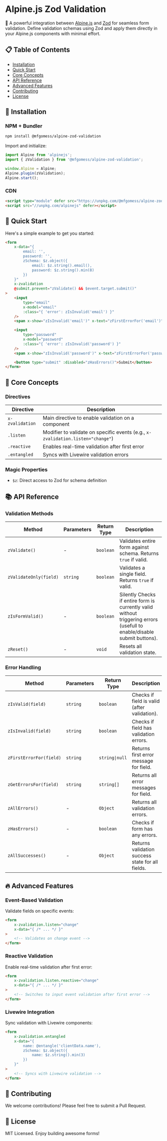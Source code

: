 # Alpine.js Zod Validation

🚀 A powerful integration between [Alpine.js](https://www.npmjs.com/package/alpinejs) and [Zod](https://www.npmjs.com/package/zod) for seamless form validation. Define validation schemas using Zod and apply them directly in your Alpine.js components with minimal effort.

## 📋 Table of Contents

- [Installation](#installation)
- [Quick Start](#quick-start)
- [Core Concepts](#core-concepts)
- [API Reference](#api-reference)
- [Advanced Features](#advanced-features)
- [Contributing](#contributing)
- [License](#license)

## 🚀 Installation

### NPM + Bundler

```bash
npm install @mfgomess/alpine-zod-validation
```

Import and initialize:

```javascript
import Alpine from 'alpinejs';
import { zValidation } from '@mfgomess/alpine-zod-validation';

window.Alpine = Alpine;
Alpine.plugin(zValidation);
Alpine.start();
```

### CDN

```html
<script type="module" defer src="https://unpkg.com/@mfgomess/alpine-zod-validation/dist/cdn.js"></script>
<script src="//unpkg.com/alpinejs" defer></script>
```

## 🚦 Quick Start

Here's a simple example to get you started:

```html
<form
    x-data="{
        email: '',
        password: '',
        zSchema: $z.object({
            email: $z.string().email(),
            password: $z.string().min(8)
        })
    }"
    x-zvalidation
    @submit.prevent="zValidate() && $event.target.submit()"
>
    <input 
        type="email" 
        x-model="email"
        :class="{ 'error': zIsInvalid('email') }"
    />
    <span x-show="zIsInvalid('email')" x-text="zFirstErrorFor('email')"></span>

    <input 
        type="password" 
        x-model="password"
        :class="{ 'error': zIsInvalid('password') }"
    />
    <span x-show="zIsInvalid('password')" x-text="zFirstErrorFor('password')"></span>

    <button type="submit" :disabled="zHasErrors()">Submit</button>
</form>
```

## 🎯 Core Concepts

### Directives

| Directive | Description |
|-----------|-------------|
| `x-zvalidation` | Main directive to enable validation on a component |
| `.listen` | Modifier to validate on specific events (e.g., `x-zvalidation.listen="change"`) |
| `.reactive` | Enables real-time validation after first error |
| `.entangled` | Syncs with Livewire validation errors |

### Magic Properties

- `$z`: Direct access to Zod for schema definition

## 📚 API Reference

### Validation Methods

| Method | Parameters | Return Type | Description |
|--------|------------|-------------|-------------|
| `zValidate()` | - | `boolean` | Validates entire form against schema. Returns `true` if valid. |
| `zValidateOnly(field)` | `string` | `boolean` | Validates a single field. Returns `true` if valid. |
| `zIsFormValid()` | - | `boolean` | Silently Checks if entire form is currently valid without triggering errors (usefull to enable/disable submit buttons). |
| `zReset()` | - | `void` | Resets all validation state. |

### Error Handling

| Method | Parameters | Return Type | Description |
|--------|------------|-------------|-------------|
| `zIsValid(field)` | `string` | `boolean` | Checks if field is valid (after validation). |
| `zIsInvalid(field)` | `string` | `boolean` | Checks if field has validation errors. |
| `zFirstErrorFor(field)` | `string` | `string\|null` | Returns first error message for field. |
| `zGetErrorsFor(field)` | `string` | `string[]` | Returns all error messages for field. |
| `zAllErrors()` | - | `Object` | Returns all validation errors. |
| `zHasErrors()` | - | `boolean` | Checks if form has any errors. |
| `zAllSuccesses()` | - | `Object` | Returns validation success state for all fields. |

## 🔥 Advanced Features

### Event-Based Validation

Validate fields on specific events:

```html
<form
    x-zvalidation.listen="change"
    x-data="{ /* ... */ }"
>
    <!-- Validates on change event -->
</form>
```

### Reactive Validation

Enable real-time validation after first error:

```html
<form
    x-zvalidation.listen.reactive="change"
    x-data="{ /* ... */ }"
>
    <!-- Switches to input event validation after first error -->
</form>
```

### Livewire Integration

Sync validation with Livewire components:

```html
<form
    x-zvalidation.entangled
    x-data="{ 
        name: @entangle('clientData.name'),
        zSchema: $z.object({ 
            name: $z.string().min(3)
        })
    }"
>
    <!-- Syncs with Livewire validation -->
</form>
```

## 🤝 Contributing

We welcome contributions! Please feel free to submit a Pull Request.

## 📄 License

MIT Licensed. Enjoy building awesome forms!


